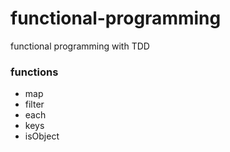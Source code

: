 # functional-programming
functional programming with TDD

### functions
- map
- filter
- each
- keys
- isObject
